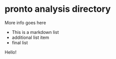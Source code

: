 # pronto analysis directory 

More info goes here
* This is a markdown list
* additional list item
* final list


Hello!

